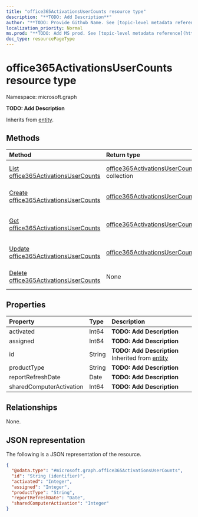 ```yaml
---
title: "office365ActivationsUserCounts resource type"
description: "**TODO: Add Description**"
author: "**TODO: Provide Github Name. See [topic-level metadata reference](https://msgo.azurewebsites.net/add/document/guidelines/metadata.html#topic-level-metadata)**"
localization_priority: Normal
ms.prod: "**TODO: Add MS prod. See [topic-level metadata reference](https://msgo.azurewebsites.net/add/document/guidelines/metadata.html#topic-level-metadata)**"
doc_type: resourcePageType
---
```


# office365ActivationsUserCounts resource type

Namespace: microsoft.graph



**TODO: Add Description**


Inherits from [entity](../resources/entity.md).

## Methods
|Method|Return type|Description|
|:---|:---|:---|
|[List office365ActivationsUserCounts](../api/office365activationsusercounts-list.md)|[office365ActivationsUserCounts](../resources/office365activationsusercounts.md) collection|Get a list of the [office365ActivationsUserCounts](../resources/office365activationsusercounts.md) objects and their properties.|
|[Create office365ActivationsUserCounts](../api/office365activationsusercounts-create.md)|[office365ActivationsUserCounts](../resources/office365activationsusercounts.md)|Create a new [office365ActivationsUserCounts](../resources/office365activationsusercounts.md) object.|
|[Get office365ActivationsUserCounts](../api/office365activationsusercounts-get.md)|[office365ActivationsUserCounts](../resources/office365activationsusercounts.md)|Read the properties and relationships of an [office365ActivationsUserCounts](../resources/office365activationsusercounts.md) object.|
|[Update office365ActivationsUserCounts](../api/office365activationsusercounts-update.md)|[office365ActivationsUserCounts](../resources/office365activationsusercounts.md)|Update the properties of an [office365ActivationsUserCounts](../resources/office365activationsusercounts.md) object.|
|[Delete office365ActivationsUserCounts](../api/office365activationsusercounts-delete.md)|None|Deletes an [office365ActivationsUserCounts](../resources/office365activationsusercounts.md) object.|

## Properties
|Property|Type|Description|
|:---|:---|:---|
|activated|Int64|**TODO: Add Description**|
|assigned|Int64|**TODO: Add Description**|
|id|String|**TODO: Add Description** Inherited from [entity](../resources/entity.md)|
|productType|String|**TODO: Add Description**|
|reportRefreshDate|Date|**TODO: Add Description**|
|sharedComputerActivation|Int64|**TODO: Add Description**|

## Relationships
None.

## JSON representation
The following is a JSON representation of the resource.
<!-- {
  "blockType": "resource",
  "keyProperty": "id",
  "@odata.type": "microsoft.graph.office365ActivationsUserCounts",
  "baseType": "microsoft.graph.entity",
  "openType": false
}
-->
``` json
{
  "@odata.type": "#microsoft.graph.office365ActivationsUserCounts",
  "id": "String (identifier)",
  "activated": "Integer",
  "assigned": "Integer",
  "productType": "String",
  "reportRefreshDate": "Date",
  "sharedComputerActivation": "Integer"
}
```

